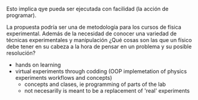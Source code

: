 Esto implica qye pueda ser ejecutada con facilidad (la acción de programar). 

La propuesta podría ser una de metodología para los cursos de física experimental. Además de la necesidad de conocer una variedad de técnicas experimentales y manipulación
¿Qué cosas son las que un físico debe tener en su cabeza a la hora de pensar en un problema y su posible resolución?


- hands on learning
- virtual experiments through codding (OOP implemetation of physics experiments workflows and concepts)
	- concepts and clases, ie programming of parts of the lab
	- not necesarilly is meant to be a replacement of 'real' experiments

